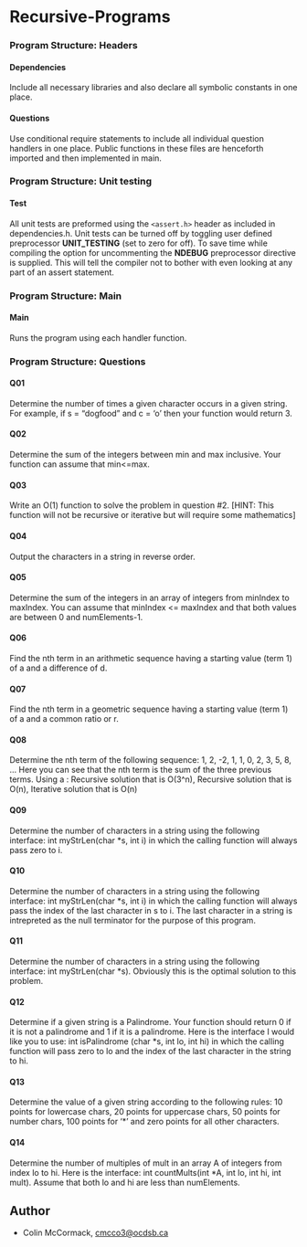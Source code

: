 # Recursive-Programs

### Program Structure: Headers

#### Dependencies
Include all necessary libraries and also declare all symbolic constants in one place.

#### Questions
Use conditional require statements to include all individual question handlers in one place.
Public functions in these files are henceforth imported and then implemented in main.

### Program Structure: Unit testing

#### Test
All unit tests are preformed using the ```<assert.h>``` header as included in dependencies.h.
Unit tests can be turned off by toggling user defined preprocessor **UNIT_TESTING** (set to zero for off).
To save time while compiling the option for uncommenting the **NDEBUG** preprocessor directive is supplied. This will tell the compiler not to bother with even looking at any part of an assert statement.

### Program Structure: Main

#### Main
Runs the program using each handler function.

### Program Structure: Questions

#### Q01
Determine the number of times a given character occurs in a given string. For example, if s = “dogfood” and c = ‘o’ then your function would return 3.

#### Q02
Determine the sum of the integers between min and max inclusive. Your function can assume that min<=max.

#### Q03
Write an O(1) function to solve the problem in question #2. [HINT: This function will not be recursive or iterative but will require some mathematics]

#### Q04
Output the characters in a string in reverse order.

#### Q05
Determine the sum of the integers in an array of integers from minIndex to maxIndex. You can assume that minIndex <= maxIndex and that both values are between 0 and numElements-1.

#### Q06
Find the nth term in an arithmetic sequence having a starting value (term 1) of a and a difference of d.

#### Q07
Find the nth term in a geometric sequence having a starting value (term 1) of a and a common ratio or r.

#### Q08
Determine the nth term of the following sequence: 1, 2, -2, 1, 1, 0, 2, 3, 5, 8, … Here you can see that the nth term is the sum of the three previous terms.
Using a : Recursive solution that is O(3^n), Recursive solution that is O(n), Iterative solution that is O(n)

#### Q09
Determine the number of characters in a string using the following interface: int myStrLen(char *s, int i) in which the calling function will always pass zero to i.

#### Q10
Determine the number of characters in a string using the following interface: int myStrLen(char *s, int i) in which the calling function will always pass the index of the last character in s to i. The last character in a string is intrepreted as the null terminator for the purpose of this program.

#### Q11
Determine the number of characters in a string using the following interface: int myStrLen(char *s). Obviously this is the optimal solution to this problem.

#### Q12
Determine if a given string is a Palindrome. Your function should return 0 if it is not a palindrome and 1 if it is a palindrome. Here is the interface I would like you to use: int isPalindrome (char *s, int lo, int hi) in which the calling function will pass zero to lo and the index of the last character in the string to hi.

#### Q13
Determine the value of a given string according to the following rules: 10 points for lowercase chars, 20 points for uppercase chars, 50 points for number chars, 100 points for ‘*’ and zero points for all other characters.

#### Q14
Determine the number of multiples of mult in an  array A of integers from index lo to hi. Here is the interface: int countMults(int *A, int lo, int hi, int mult). Assume that both lo and hi are less than numElements.

## Author

- Colin McCormack, cmcco3@ocdsb.ca

